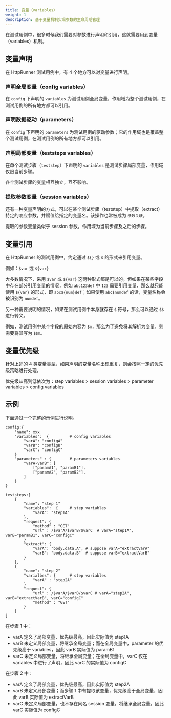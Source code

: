 ```yaml
---
title: 变量（variables）
weight: 1
description: 基于变量机制实现参数的生命周期管理
---
```


在测试用例中，很多时候我们需要对参数进行声明和引用，这就需要用到变量（variables）机制。

## 变量声明

在 HttpRunner 测试用例中，有 4 个地方可以对变量进行声明。

### 声明全局变量（config variables）

在 `config` 下声明的 `variables` 为测试用例全局变量，作用域为整个测试用例，在测试用例的所有地方都可以引用。

### 声明数据驱动（parameters）

在 `config` 下声明的 `parameters` 为测试用例的驱动参数；它的作用域也是覆盖整个测试用例，在测试用例的所有地方都可以引用。

### 声明局部变量（teststeps variables）

在单个测试步骤（`teststep`）下声明的 `variables` 是测试步骤局部变量，作用域仅限当前步骤。

各个测试步骤的变量相互独立，互不影响。

### 提取参数变量（session variables）

还有一种变量声明的方式，可以在某个测试步骤（teststep）中提取（extract）特定的响应参数，并赋值给指定的变量名。该操作也常被成为 `参数关联`。

提取的参数变量类似于 session 参数，作用域为当前步骤及之后的步骤。

## 变量引用

在 HttpRunner 的测试用例中，约定通过 `${}` 或 `$` 的形式来引用变量。

例如：`$var` 或 `${var}`

大多数情况下，采用 `$var` 或 `${var}` 这两种形式都是可以的。但如果在某些字段中存在部分引用变量的情况，例如 `abc123def` 中 `123` 需要引用变量，那么就只能使用 `${var}` 的形式，即 `abc${num}def`；如果使用 `abc$numdef` 的话，变量名称会被识别为 `numdef`。

另一种需要说明的情况，如果在测试用例中本身就存在 `$` 符号，那么可以通过 `$$` 进行转义。

例如，测试用例中某个字段的原始内容为 `$m`，那么为了避免将其解析为变量，则需要将其写为 `$$m`。

## 变量优先级

针对上述的 4 类变量类型，如果声明的变量名称出现重复，则会按照一定的优先级策略进行处理。

优先级从高到低依次为：step variables > session variables > parameter variables > config variables

## 示例

下面通过一个完整的示例进行说明。

```text
config:{
    "name": xxx
    "variables":  {			# config variables
        "varA": "configA"
        "varB": "configB"
        "varC": "configC"
    }
    "parameters" : {		# parameters variables
		"varA-varB": [
			["paramA1", "paramB1"],
			["paramA2", "paramB2"],
		]
    }
}

teststeps:[
	{
		"name": "step 1"
		"variables":  {		# step variables
			"varA": "step1A"
		},
		"request": {
			"method" : "GET"
			"url" : /$varA/$varB/$varC  # varA="step1A", varB="paramB1", varC="configC"
		}
		"extract": {
			"varA": "body.data.A", # suppose varA="extractVarA"
			"varB": "body.data.B"  # suppose varB="extractVarB"
		}
	},
	{
		"name": "step 2"
		"varialbes": {		# step variables
			"varA" : "step2A"
		}
		"request": {
			"url" : /$varA/$varB/$varC # varA="step2A", varB="extractVarB", varC="configC"
			"method" : "GET"
		}
	}
]
```

在步骤 1 中：

- varA 定义了局部变量，优先级最高，因此实际值为 step1A
- varB 未定义局部变量，将继承全局变量；而在全局变量中，parameter 的优先级高于 variables，因此 varB 实际值为 paramB1
- varC 未定义局部变量，将继承全局变量；在全局变量中，varC 仅在 variables 中进行了声明，因此 varC 的实际值为 configC

在步骤 2 中：

- varA 定义了局部变量，优先级最高，因此实际值为 step2A
- varB 未定义局部变量；而步骤 1 中有提取该变量，优先级高于全局变量，因此 varB 实际值为 extractVarB
- varC 未定义局部变量，也不存在同名 session 变量，将继承全局变量，因此 varC 实际值为 configC
